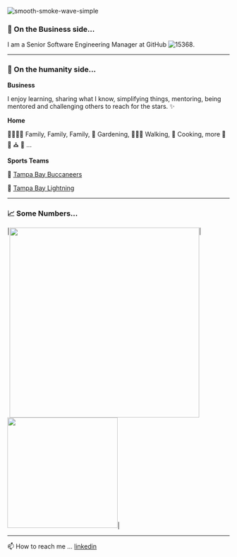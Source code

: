 ![smooth-smoke-wave-simple](https://user-images.githubusercontent.com/464067/161755625-a73be719-befb-4baa-9e19-9071bbe20504.jpg)

### 🏢 On the Business side... ###
I am a Senior Software Engineering Manager at GitHub  ![15368](https://user-images.githubusercontent.com/464067/167629563-40247edb-479a-44a0-8e56-c9807d3617bd.png).


---

### 🐾 On the humanity side... ###
**Business**

I enjoy learning, sharing what I know, simplifying things, mentoring, being mentored and challenging others to reach for the stars. ✨

**Home**

👨‍👩‍👧‍👧 Family, Family, Family, 🌱 Gardening, 🚶🏻‍♀️ Walking, 🍲 Cooking, more 🎼 🎣 ⛪ 🐾 ...

**Sports Teams**

🏈 [Tampa Bay Buccaneers](https://www.buccaneers.com/)

🏑 [Tampa Bay Lightning](https://www.nhl.com/lightning)

---

### 📈 Some Numbers... ###

|<img valign="top" width="430px" src="https://github-readme-stats.vercel.app/api?username=tinabme&show_icons=true&hide_border=false&&count_private=true&include_all_commits=true&theme=solarized-light&hide=contribs,issues" />|
<img  width="250px" src="https://github-readme-stats.vercel.app/api/top-langs/?username=tinabme&layout=compact&theme=solarized-light&langs_count=7" />|


---

📫 How to reach me ... [linkedin](https://www.linkedin.com/in/tbarfield)
